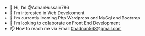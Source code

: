 - 👋 Hi, I’m @AdnanHussain786
- 👀 I’m interested in Web Development
- 🌱 I’m currently learning Php Wordpress and MySql and Bootsrap
- 💞️ I’m looking to collaborate on Front End Development
- 📫 How to reach me via Email Chadnan568@gmail.com

<!---
AdnanHussain786/AdnanHussain786 is a ✨ special ✨ repository because its `README.md` (this file) appears on your GitHub profile.
You can click the Preview link to take a look at your changes.
--->
